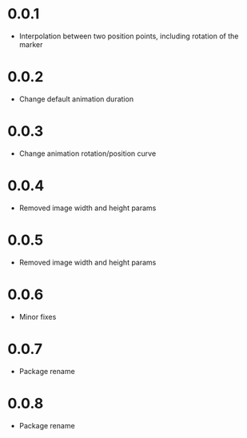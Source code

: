 # 0.0.1

- Interpolation between two position points, including rotation of the marker

# 0.0.2

- Change default animation duration

# 0.0.3

- Change animation rotation/position curve

# 0.0.4

- Removed image width and height params

# 0.0.5

- Removed image width and height params

# 0.0.6

- Minor fixes

# 0.0.7

- Package rename

# 0.0.8

- Package rename